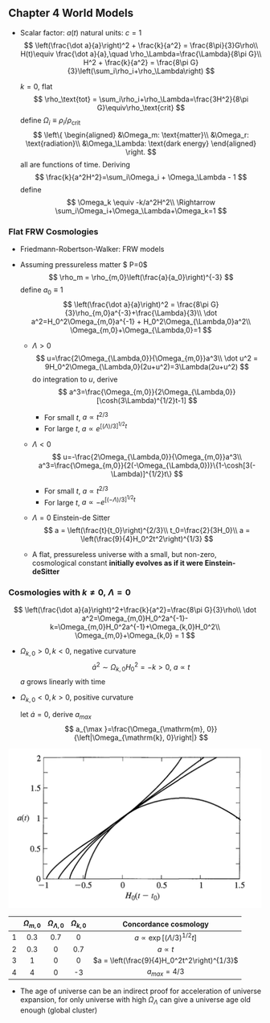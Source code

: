 ## Chapter 4 World Models

- Scalar factor: $a(t)$
   natural units: $c=1$
   $$
   \left(\frac{\dot a}{a}\right)^2 + \frac{k}{a^2} = \frac{8\pi}{3}G\rho\\
    H(t)\equiv \frac{\dot a}{a},\quad \rho_\Lambda=\frac{\Lambda}{8\pi G}\\
    H^2 + \frac{k}{a^2} = \frac{8\pi G}{3}\left(\sum_i\rho_i+\rho_\Lambda\right)
   $$

    $k=0​$, flat
   $$
   \rho_\text{tot} = \sum_i\rho_i+\rho_\Lambda=\frac{3H^2}{8\pi G}\equiv\rho_\text{crit}
   $$
    define $\Omega_i\equiv\rho_i/\rho_\text{crit}​$
   $$
   \left\{
    \begin{aligned}
    &\Omega_m: \text{matter}\\
    &\Omega_r: \text{radiation}\\
    &\Omega_\Lambda: \text{dark energy}
    \end{aligned}
    \right.
   $$
    all are functions of time.
    Deriving
   $$
   \frac{k}{a^2H^2}=\sum_i\Omega_i + \Omega_\Lambda - 1
   $$
    define 
   $$
   \Omega_k \equiv -k/a^2H^2\\
   \Rightarrow \sum_i\Omega_i+\Omega_\Lambda+\Omega_k=1
   $$
   

### Flat FRW Cosmologies

- Friedmann-Robertson-Walker: FRW models

- Assuming pressureless matter $ P=0$
   $$
   \rho_m = \rho_{m,0}\left(\frac{a}{a_0}\right)^{-3}
   $$
   define $a_0\equiv1$
   $$
   \left(\frac{\dot a}{a}\right)^2 = \frac{8\pi G}{3}\rho_{m,0}a^{-3}+\frac{\Lambda}{3}\\
    \dot a^2=H_0^2\Omega_{m,0}a^{-1} + H_0^2\Omega_{\Lambda,0}a^2\\
    \Omega_{m,0}+\Omega_{\Lambda,0}=1
   $$

    - $\Lambda>0$
      $$
      u=\frac{2\Omega_{\Lambda,0}}{\Omega_{m,0}}a^3\\
      \dot u^2 = 9H_0^2\Omega_{\Lambda,0}(2u+u^2)=3\Lambda(2u+u^2)
      $$
      do integration to $u$, derive
      $$
      a^3=\frac{\Omega_{m,0}}{2\Omega_{\Lambda,0}}[\cosh(3\Lambda)^{1/2}t-1]
      $$

       - For small $t$, $a\propto t^{2/3}$
      - For large $t$, $a\propto e^{[(\Lambda)/3]^{1/2}t}$

    - $\Lambda<0$
      $$
      u=-\frac{2\Omega_{\Lambda,0}}{\Omega_{m,0}}a^3\\
      a^3=\frac{\Omega_{m,0}}{2(-\Omega_{\Lambda,0})}\{1-\cosh[3(-\Lambda)]^{1/2}t\}
      $$

       - For small $t$, $a\propto t^{2/3}$
       - For large $t$, $a\propto -e^{[(-\Lambda)/3]^{1/2}t}​$

    - $\Lambda=0​$
      Einstein-de Sitter
      $$
      a = \left(\frac{t}{t_0}\right)^{2/3}\\
      t_0=\frac{2}{3H_0}\\
      a = \left(\frac{9}{4}H_0^2t^2\right)^{1/3}
      $$

   - A flat, pressureless universe with a small, but non-zero, cosmological constant **initially evolves as if it were Einstein-deSitter**

### Cosmologies with $k\neq0,\ \Lambda=0$ 

$$
\left(\frac{\dot a}{a}\right)^2+\frac{k}{a^2}=\frac{8\pi G}{3}\rho\\
\dot a^2=\Omega_{m,0}H_0^2a^{-1}-k=\Omega_{m,0}H_0^2a^{-1}+\Omega_{k,0}H_0^2\\
\Omega_{m,0}+\Omega_{k,0} = 1
$$

- $\Omega_{k,0}>0, k<0$, negative curvature
  $$
  \dot a^2\sim\Omega_{k,0}H_0^2=-k>0, \ a\propto t
  $$
  $a$ grows linearly with time

- $\Omega_{k,0}<0, k>0​$, positive curvature

  let $\dot a=0$, derive $a_{max}$
  $$
  a_{\max }=\frac{\Omega_{\mathrm{m}, 0}}{\left|\Omega_{\mathrm{k}, 0}\right|}
  $$

![](./a_t.png)

|      | $\Omega_{m,0}$ | $\Omega_{\Lambda,0}$ | $\Omega_{k,0}$ |            Concordance cosmology             |
| :--: | :------------: | :------------------: | :------------: | :-----------------------------------: |
|  1   |      0.3       |         0.7          |       0        |      $a\propto\exp[(\Lambda/3)^{1/2}t]$      |
|  2   |      0.3       |          0           |      0.7       |                 $a\propto t$                 |
|  3   |       1        |          0           |       0        | $a = \left(\frac{9}{4}H_0^2t^2\right)^{1/3}$ |
|  4   |       4        |          0           |       -3       |                $a_{max}=4/3$                 |

- The age of universe can be an indirect proof for acceleration of universe expansion, for only universe with high $\Omega_\Lambda$ can give a universe age old enough (global cluster)
